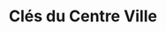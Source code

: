 ---
title: "Clés du Centre Ville"
url: /charleville-mezieres/cles-du-centre-ville/
shop: serrurier
---